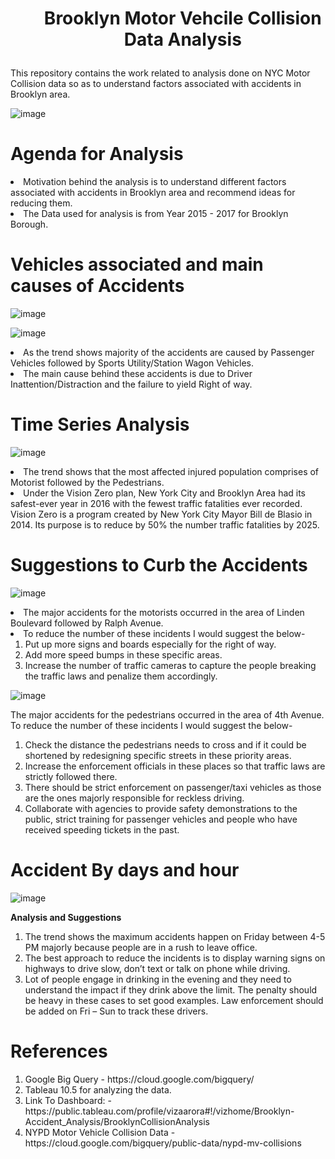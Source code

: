 # <center> <ul> Brooklyn Motor Vehcile Collision Data Analysis
This repository contains the work related to analysis done on NYC Motor Collision data so as to understand factors associated with accidents in Brooklyn area.

![image](https://user-images.githubusercontent.com/16829371/39675773-f171ec9c-512d-11e8-81b5-d5408919c3c7.png)

# Agenda for Analysis

<li> Motivation behind the analysis is to understand different factors associated with accidents in Brooklyn area and recommend ideas for reducing them.

<li> The Data used for analysis is from Year 2015 - 2017 for Brooklyn Borough.

# Vehicles associated and main causes of Accidents 

![image](https://user-images.githubusercontent.com/16829371/39675822-b89675c2-512e-11e8-97c9-9c3e409753eb.png)

![image](https://user-images.githubusercontent.com/16829371/39675824-bf9ba3f6-512e-11e8-8acc-21aec894153d.png)

<li> As the trend shows majority of the accidents are caused by Passenger Vehicles followed by Sports Utility/Station Wagon Vehicles.

<li> The main cause behind these accidents is due to Driver Inattention/Distraction and the failure to yield Right of way.

# Time Series Analysis

![image](https://user-images.githubusercontent.com/16829371/39675840-ebd33bbe-512e-11e8-91a2-5e4f055a99b8.png)

<li> The trend shows that the most affected injured population comprises of Motorist followed by the Pedestrians.
<li> Under the Vision Zero plan, New York City and Brooklyn Area had its safest-ever year in 2016 with the fewest traffic fatalities ever recorded. Vision Zero is a program created by New York City Mayor Bill de Blasio in 2014. Its purpose is to reduce by 50% the number traffic fatalities by 2025.

# Suggestions to Curb the Accidents 

![image](https://user-images.githubusercontent.com/16829371/39675906-6c23e0f2-512f-11e8-9b0f-99655c5a1d3b.png)

<li> The major accidents for the motorists occurred in the area of Linden Boulevard followed by Ralph Avenue.
<li> To reduce the number of these incidents I would suggest the below- 
  
<ol> 
  <li> Put up more signs and boards especially for the right of way.</li>
  <li> Add more speed bumps in these specific areas.</li>
  <li> Increase the number of traffic cameras to capture the people breaking the traffic laws and penalize them accordingly.</li>
</ol>

![image](https://user-images.githubusercontent.com/16829371/39675953-0582d06e-5130-11e8-8177-e302ced8ed6a.png)

The major accidents for the pedestrians occurred in the area of 4th Avenue.<br>
To reduce the number of these incidents I would suggest the below- <br>
<ol>
  <li>Check the distance the pedestrians needs to cross and if it could be shortened by redesigning specific streets in these priority areas. </li>
  <li>Increase the enforcement officials in these places so that traffic laws are strictly followed there.</li>
  <li>There should be strict enforcement on passenger/taxi vehicles as those are the ones majorly responsible for reckless driving.</li>
  <li>Collaborate with agencies to provide safety demonstrations to the public, strict training for passenger vehicles and people who have received speeding tickets in the past.</li>
 </ol>

# Accident By days and hour
![image](https://user-images.githubusercontent.com/16829371/39675974-66c4b05e-5130-11e8-81eb-7199bfb928c9.png)<br>

<b> Analysis and Suggestions </b>
<ol>
  <li>The trend shows the maximum accidents happen on Friday between 4-5 PM majorly because people are in a rush to leave office.</li>
  <li>The best approach to reduce the incidents is to display warning signs on highways to drive slow, don’t text or talk on phone while driving.</li>
  <li>Lot of people engage in drinking in the evening and they need to understand the impact if they drink above the limit. The penalty should be heavy in these cases to set good examples. Law enforcement should be added on Fri – Sun to track these drivers. </li>
  </ol>

# References
<ol>
  <li>Google Big Query - https://cloud.google.com/bigquery/
  <li>Tableau 10.5 for analyzing the data.
  <li>Link To Dashboard: - https://public.tableau.com/profile/vizaarora#!/vizhome/Brooklyn-Accident_Analysis/BrooklynCollisionAnalysis
  <li>NYPD Motor Vehicle Collision Data - https://cloud.google.com/bigquery/public-data/nypd-mv-collisions




